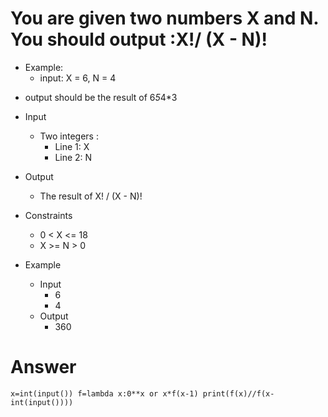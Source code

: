 # You are given two numbers X and N. You should output :X!/ (X - N)!

- Example: 
  - input: X = 6, N = 4

* output should be the result of 6*5*4*3

- Input
  - Two integers :
    * Line 1: X
    * Line 2: N
- Output
  - The result of X! / (X - N)!

- Constraints
  - 0 < X <= 18
  - X >= N > 0

- Example
  - Input
    * 6
    * 4
  - Output
    * 360

# Answer

`x=int(input())
f=lambda x:0**x or x*f(x-1)
print(f(x)//f(x-int(input())))`


